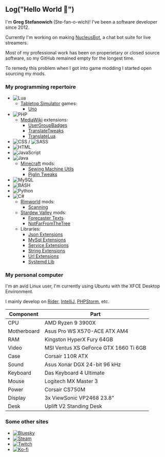 ## Log("Hello World 🥳")

I'm **Greg Stefanowich** (Ste-fan-o-wich)! I've been a software developer since 2012.

Currently I'm working on making [NucleusBot](https://www.nucleus.bot), a chat bot suite for live streamers.

Most of my professional work has been on properietary or closed source software, so my GitHub remained empty for the longest time.

To remedy this problem when I got into game modding I started open sourcing my mods.

### My programming repertoire
- ![Lua](https://img.shields.io/badge/lua-%232C2D72.svg?style=just-the-message&logo=lua&logoColor=white)
  - [Tabletop Simulator](https://store.steampowered.com/app/286160) games:
    - [Uno](https://github.com/GStefanowich/TTS-Uno)
- ![PHP](https://img.shields.io/badge/php-%23777BB4.svg?style=just-the-message&logo=php&logoColor=white)
  - [MediaWiki](https://www.mediawiki.org/wiki/MediaWiki) extensions:
    - [UserGroupBadges](https://github.com/GStefanowich/MW-UserGroupBadges)
    - [TranslateTweaks](https://github.com/GStefanowich/MW-TranslateTweaks)
    - [TranslateLua](https://github.com/GStefanowich/MW-TranslateLua)
- ![CSS](https://img.shields.io/badge/css-%231572B6.svg?style=just-the-message&logo=css3&logoColor=white) / ![SASS](https://img.shields.io/badge/SASS-hotpink.svg?style=just-the-message&logo=SASS&logoColor=white)
- ![HTML](https://img.shields.io/badge/html-%23E34F26.svg?style=just-the-message&logo=html5&logoColor=white)
- ![JavaScript](https://img.shields.io/badge/javascript-%23323330.svg?style=just-the-message&logo=javascript&logoColor=%23F7DF1E)
- ![Java](https://img.shields.io/badge/java-%23ED8B00.svg?style=just-the-message&logo=openjdk&logoColor=white)
  - [Minecraft](https://www.minecraft.net/) mods:
    - [Sewing Machine Utils](https://github.com/GStefanowich/MC-Server-Protection)
    - [Piglin Tweaks](https://github.com/GStefanowich/MC-Nether-Mod)
- ![MySQL](https://img.shields.io/badge/mysql-4479A1.svg?style=just-the-message&logo=mysql&logoColor=white)
- ![BASH](https://img.shields.io/badge/bash-%23121011.svg?style=just-the-message&logo=gnubash&logoColor=white)
- ![Python](https://img.shields.io/badge/python-3670A0?style=just-the-message&logo=python&logoColor=ffdd54)
- ![C#](https://img.shields.io/badge/c%23-%23239120.svg?style=just-the-message&logo=csharp&logoColor=white)
  - [Rimworld](https://store.steampowered.com/app/294100) mods:
    - [Scanning](https://github.com/GStefanowich/RW-Scanning)
  - [Stardew Valley](https://store.steampowered.com/app/413150) mods:
    - [Forecaster Texts](https://github.com/GStefanowich/SDV-Forecaster)
    - [NotFarFromTheTree](https://github.com/GStefanowich/SDV-NFFTT)
  - Libraries:
    - [Json Extensions](https://github.com/GStefanowich/json-extensions)
    - [MySql Extensions](https://github.com/GStefanowich/mysql-extensions)
    - [Service Extensions](https://github.com/GStefanowich/service-extensions)
    - [String Extensions](https://github.com/GStefanowich/string-extensions)
    - [Url Extensions](https://github.com/GStefanowich/url-extensions)
    - [Systemd Lib](https://github.com/GStefanowich/systemd-extensions)

### My personal computer

I'm an avid Linux user, I'm currently using Ubuntu with the XFCE Desktop Environment.

I mainly develop on [Rider](https://www.jetbrains.com/rider/), [IntelliJ](https://www.jetbrains.com/idea/), [PHPStorm](https://www.jetbrains.com/phpstorm/), etc.

|Component|Part|
|--|--|
|CPU|AMD Ryzen 9 3900X|
|Motherboard|Asus Pro WS X570-ACE ATX AM4|
|RAM|Kingston HyperX Fury 64GB|
|Video|MSI Ventus XS GeForce GTX 1660 Ti 6GB|
|Case|Corsair 110R ATX|
|Sound|Asus Xonar DGX 24-bit 96 kHz|
|Keyboard|Das Keyboard 4 Ultimate|
|Mouse|Logitech MX Master 3|
|Power|Corsair CS750M|
|Display|3x ViewSonic VP2468 23.8"|
|Desk|Uplift V2 Standing Desk|

### Some other sites
- [![Bluesky](https://img.shields.io/badge/g.stefanowi.ch-%23c7cdd6.svg?style=just-the-message&logo=bluesky&logoColor=1185fe)](https://bsky.app/profile/g.stefanowi.ch)
- [![Steam](https://img.shields.io/badge/TheElm-%23000000.svg?style=just-the-message&logo=steam&logoColor=ffffff)](https://steamcommunity.com/id/theelm/)
- [![Twitch](https://img.shields.io/badge/TheElm-%236441a5.svg?style=just-the-message&logo=twitch&logoColor=ffffff)](https://www.twitch.tv/TheElm)
- [![Ko-fi](https://img.shields.io/badge/TheElm-%23202020.svg?style=just-the-message&logo=kofi&logoColor=ff9cae)](https://ko-fi.com/theelm)
